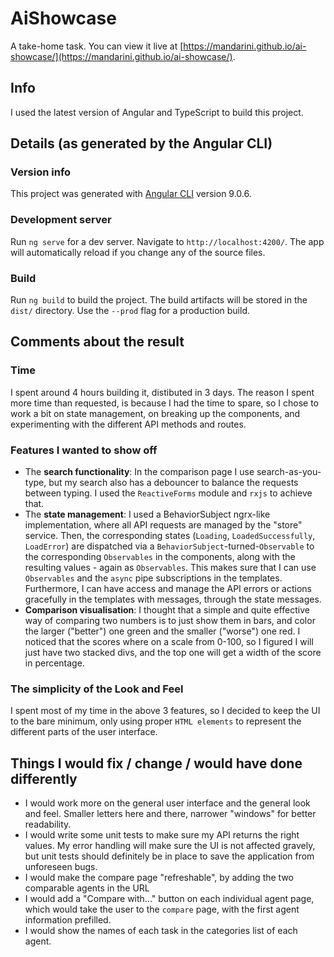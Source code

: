 # AiShowcase

A take-home task. You can view it live at [https://mandarini.github.io/ai-showcase/](https://mandarini.github.io/ai-showcase/).

## Info

I used the latest version of Angular and TypeScript to build this project.

## Details (as generated by the Angular CLI)

### Version info

This project was generated with [Angular CLI](https://github.com/angular/angular-cli) version 9.0.6.

### Development server

Run `ng serve` for a dev server. Navigate to `http://localhost:4200/`. The app will automatically reload if you change any of the source files.

### Build

Run `ng build` to build the project. The build artifacts will be stored in the `dist/` directory. Use the `--prod` flag for a production build.

## Comments about the result

### Time

I spent around 4 hours building it, distibuted in 3 days. The reason I spent more time than requested, is because I had the time to spare, so I chose to work a bit on state management, on breaking up the components, and experimenting with the different API methods and routes.

### Features I wanted to show off

- The **search functionality**: In the comparison page I use search-as-you-type, but my search also has a debouncer to balance the requests between typing. I used the `ReactiveForms` module and `rxjs` to achieve that.
- The **state management**: I used a BehaviorSubject ngrx-like implementation, where all API requests are managed by the "store" service. Then, the corresponding states (`Loading`, `LoadedSuccessfully`, `LoadError`) are dispatched via a `BehaviorSubject`-turned-`Observable` to the corresponding `Observables` in the components, along with the resulting values - again as `Observables`. This makes sure that I can use `Observables` and the `async` pipe subscriptions in the templates. Furthermore, I can have access and manage the API errors or actions gracefully in the templates with messages, through the state messages.
- **Comparison visualisation**: I thought that a simple and quite effective way of comparing two numbers is to just show them in bars, and color the larger ("better") one green and the smaller ("worse") one red. I noticed that the scores where on a scale from 0-100, so I figured I will just have two stacked divs, and the top one will get a width of the score in percentage.

### The simplicity of the Look and Feel

I spent most of my time in the above 3 features, so I decided to keep the UI to the bare minimum, only using proper `HTML elements` to represent the different parts of the user interface.

## Things I would fix / change / would have done differently

- I would work more on the general user interface and the general look and feel. Smaller letters here and there, narrower "windows" for better readability.
- I would write some unit tests to make sure my API returns the right values. My error handling will make sure the UI is not affected gravely, but unit tests should definitely be in place to save the application from unforeseen bugs.
- I would make the compare page "refreshable", by adding the two comparable agents in the URL
- I would add a "Compare with..." button on each individual agent page, which would take the user to the `compare` page, with the first agent information prefilled.
- I would show the names of each task in the categories list of each agent.
